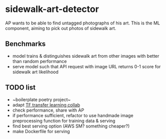 # sidewalk-art-detector

AP wants to be able to find untagged photographs of his art. This is the ML component, aiming to pick out
photos of sidewalk art.

## Benchmarks

- model trains & distinguishes sidewalk art from other images with better than random performance
- serve model such that API request with image URL returns 0-1 score for sidewalk art likelihood

## TODO list

- ~boilerplate poetry project~
- adapt [TF transfer learning collab](https://colab.research.google.com/github/tensorflow/docs/blob/master/site/en/tutorials/images/transfer_learning.ipynb#scrollTo=ro4oYaEmxe4r)
- check performance, share with AP
- if performance sufficient, refactor to use handmade image preprocessing function for training data & serving
- find best serving option (AWS SM? something cheaper?)
- make Dockerfile for serving
